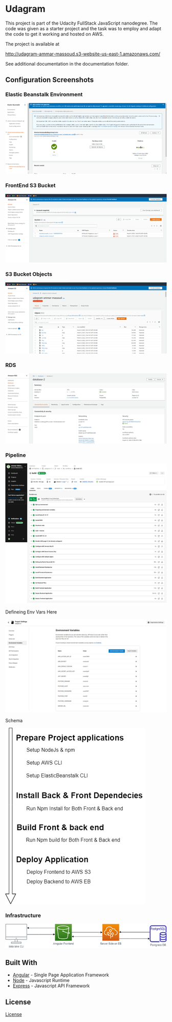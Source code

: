 # Udagram

This project is part of the Udacity FullStack JavaScript nanodegree. The code was given as a starter project and the task was to employ and adapt the code to get it working and hosted on AWS.

The project is available at

http://udagram-ammar-massoud.s3-website-us-east-1.amazonaws.com/

See additional documentation in the documentation folder.

## Configuration Screenshots

### Elastic Beanstalk Environment

![Elastic Beanstalk Environment](./documentation/images/eb.PNG)

### FrontEnd S3 Bucket

![FrontEnd S3 Bucket](./documentation/images/frontend-s3.PNG)

### S3 Bucket Objects

![Media S3 Bucket](./documentation/images/frontend-bucket.PNG)

### RDS

![PostgreSQL RDS database](./documentation/images/rds.PNG)

### Pipeline

![CircleCI Pipeline](./documentation/images/pipeline.png)

Defineing Env Vars Here

![CircleCI Pipeline environment variables](./documentation/images/env.png)

Schema

![Pipeline Schema](./documentation/images/schema.png)

### Infrastructure

![Architecture](./documentation/images/infrastructure.png)

## Built With

- [Angular](https://angular.io/) - Single Page Application Framework
- [Node](https://nodejs.org) - Javascript Runtime
- [Express](https://expressjs.com/) - Javascript API Framework

## License

[License](LICENSE.txt)
